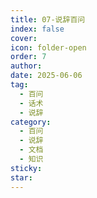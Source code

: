 ```yaml
---
title: 07-说辞百问
index: false
cover: 
icon: folder-open
order: 7
author: 
date: 2025-06-06
tag:
  - 百问
  - 话术
  - 说辞
category:
  - 百问
  - 说辞
  - 文档
  - 知识
sticky: 
star: 
---
```


<Catalog />
